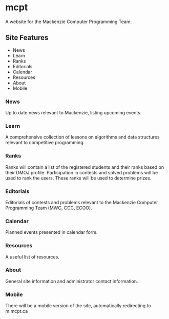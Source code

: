 # mcpt
A website for the Mackenzie Computer Programming Team.

## Site Features

- News
- Learn
- Ranks
- Editorials
- Calendar
- Resources
- About
- Mobile

### News

Up to date news relevant to Mackenzie, listing upcoming events. 

### Learn

A comprehensive collection of lessons on algorithms and data structures relevant to competitive programming. 

### Ranks

Ranks will contain a list of the registered students and their ranks based on their DMOJ profile. Participation in contests and solved problems will be used to rank the users. These ranks will be used to determine prizes. 

### Editorials

Editorials of contests and problems relevant to the Mackenzie Computer Programming Team (MWC, CCC, ECOO). 

### Calendar

Planned events presented in calendar form. 

### Resources

A useful list of resources.

### About

General site information and administrator contact information.  

### Mobile

There will be a mobile version of the site, automatically redirecting to m.mcpt.ca
